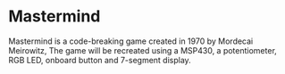 # Mastermind
Mastermind is a code-breaking game created in 1970 by Mordecai Meirowitz, The game will be recreated using a MSP430, a potentiometer, RGB LED, onboard button and 7-segment display.
